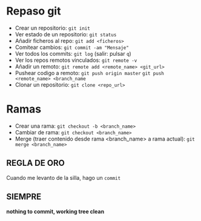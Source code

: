 # Repaso git

* Crear un repositorio: `git init`
* Ver estado de un repositorio: `git status`
* Añadir ficheros al repo: `git add <ficheros>`
* Comitear cambios: `git commit -am "Mensaje"`
* Ver todos los commits: `git log` (salir: pulsar `q`)
* Ver los repos remotos vinculados: `git remote -v`
* Añadir un remoto: `git remote add <remote_name> <git_url>`
* Pushear codigo a remoto: `git push origin master` `git push <remote_name> <branch_name`
* Clonar un repositorio: `git clone <repo_url>`
  
# Ramas
* Crear una rama: `git checkout -b <branch_name>`
* Cambiar de rama: `git checkout <branch_name>`
* Merge (traer contenido desde rama <branch_name> a rama actual): `git merge <branch_name>`

## REGLA DE ORO

Cuando me levanto de la silla, hago un `commit`

## SIEMPRE
 **nothing to commit, working tree clean**
